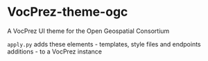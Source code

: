 # VocPrez-theme-ogc
A VocPrez UI theme for the Open Geospatial Consortium

`apply.py` adds these elements - templates, style files and endpoints additions - to a VocPrez instance
